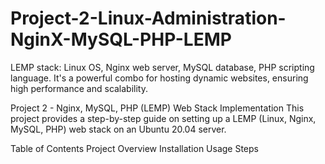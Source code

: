 # Project-2-Linux-Administration-NginX-MySQL-PHP-LEMP
LEMP stack: Linux OS, Nginx web server, MySQL database, PHP scripting language. It's a powerful combo for hosting dynamic websites, ensuring high performance and scalability.

Project 2 - Nginx, MySQL, PHP (LEMP) Web Stack Implementation
This project provides a step-by-step guide on setting up a LEMP (Linux, Nginx, MySQL, PHP) web stack on an Ubuntu 20.04 server.

Table of Contents
Project Overview
Installation
Usage
Steps
